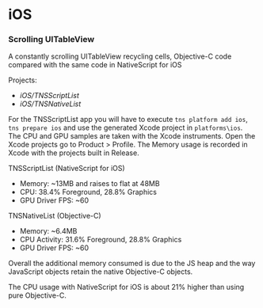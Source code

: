 # iOS
### Scrolling UITableView
A constantly scrolling UITableView recycling cells, Objective-C code compared with the same code in NativeScript for iOS

Projects:
 - _iOS/TNSScriptList_
 - _iOS/TNSNativeList_

For the TNSScriptList app you will have to execute `tns platform add ios`, `tns prepare ios` and use the generated Xcode project in `platforms\ios`.  
The CPU and GPU samples are taken with the Xcode instruments. Open the Xcode projects go to Product > Profile.
The Memory usage is recorded in Xcode with the projects built in Release.

TNSScriptList (NativeScript for iOS)
 - Memory: ~13MB and raises to flat at 48MB
 - CPU: 38.4% Foreground, 28.8% Graphics
 - GPU Driver FPS: ~60

TNSNativeList (Objective-C)
 - Memory: ~6.4MB
 - CPU Activity: 31.6% Foreground, 28.8% Graphics
 - GPU Driver FPS: ~60

Overall the additional memory consumed is due to the JS heap and the way JavaScript objects retain the native Objective-C objects.

The CPU usage with NativeScript for iOS is about 21% higher than using pure Objective-C.

